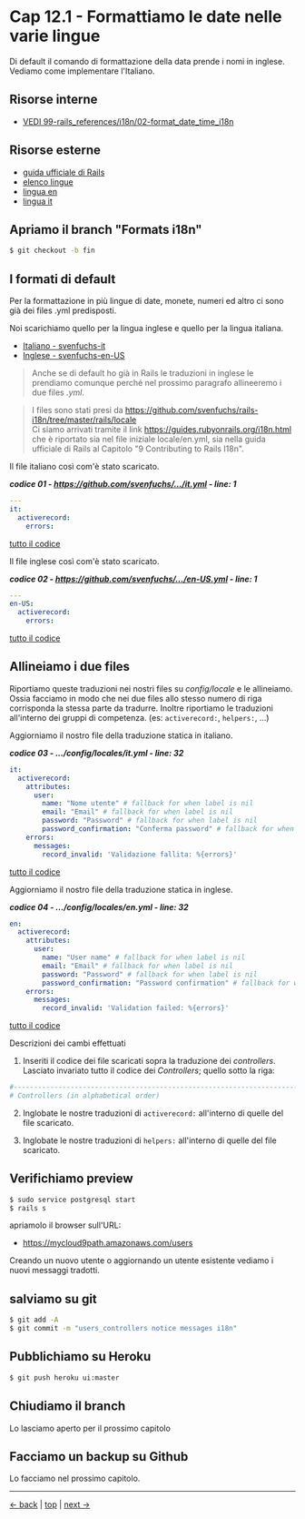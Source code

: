 # <a name="top"></a> Cap 12.1 - Formattiamo le date nelle varie lingue

Di default il comando di formattazione della data prende i nomi in inglese. Vediamo come implementare l'Italiano.


## Risorse interne

- [VEDI 99-rails_references/i18n/02-format_date_time_i18n]()



## Risorse esterne

- [guida ufficiale di Rails](https://guides.rubyonrails.org/i18n.html)
- [elenco lingue](https://github.com/svenfuchs/rails-i18n/tree/master/rails/locale)
- [lingua en](https://github.com/svenfuchs/rails-i18n/blob/master/rails/locale/en-US.yml)
- [lingua it](https://github.com/svenfuchs/rails-i18n/blob/master/rails/locale/it.yml)



## Apriamo il branch "Formats i18n"

```bash
$ git checkout -b fin
```



## I formati di default

Per la formattazione in più lingue di date, monete, numeri ed altro ci sono già dei files .yml predisposti.

Noi scarichiamo quello per la lingua inglese e quello per la lingua italiana.

- [Italiano - svenfuchs-it](https://github.com/svenfuchs/rails-i18n/blob/master/rails/locale/it.yml)
- [Inglese - svenfuchs-en-US](https://github.com/svenfuchs/rails-i18n/blob/master/rails/locale/en-US.yml)

> Anche se di default ho già in Rails le traduzioni in inglese le prendiamo comunque perché nel prossimo paragrafo allineeremo i due files *.yml*.

> I files sono stati presi da https://github.com/svenfuchs/rails-i18n/tree/master/rails/locale <br/>
> Ci siamo arrivati tramite il link https://guides.rubyonrails.org/i18n.html che è riportato sia nel file iniziale locale/en.yml, sia nella guida ufficiale di Rails al Capitolo "9 Contributing to Rails I18n". 

Il file italiano così com'è stato scaricato.

***codice 01 - https://github.com/svenfuchs/.../it.yml - line: 1***

```yaml
---
it:
  activerecord:
    errors:
```

[tutto il codice](https://github.com/flaviobordonidev/leanpubabrandnewcms/blob/master/01-base/12-format_i18n/01_01-svenfuchs-it.yml)

Il file inglese così com'è stato scaricato.

***codice 02 - https://github.com/svenfuchs/.../en-US.yml - line: 1***

```yaml
---
en-US:
  activerecord:
    errors:
```

[tutto il codice](https://github.com/flaviobordonidev/leanpubabrandnewcms/blob/master/01-base/12-format_i18n/01_02-svenfuchs-en-US.yml)




## Allineiamo i due files

Riportiamo queste traduzioni nei nostri files su *config/locale* e le allineiamo. 
Ossia facciamo in modo che nei due files allo stesso numero di riga corrisponda la stessa parte da tradurre.
Inoltre riportiamo le traduzioni all'interno dei gruppi di competenza. (es: `activerecord:`, `helpers:`, ...)

Aggiorniamo il nostro file della traduzione statica in italiano.

***codice 03 - .../config/locales/it.yml - line: 32***

```yaml
it:
  activerecord:
    attributes:
      user:
        name: "Nome utente" # fallback for when label is nil
        email: "Email" # fallback for when label is nil
        password: "Password" # fallback for when label is nil
        password_confirmation: "Conferma password" # fallback for when label is nil
    errors:
      messages:
        record_invalid: 'Validazione fallita: %{errors}'
```

[tutto il codice](https://github.com/flaviobordonidev/leanpubabrandnewcms/blob/master/01-base/12-format_i18n/01_03-config-locales-it.yml)


Aggiorniamo il nostro file della traduzione statica in inglese.

***codice 04 - .../config/locales/en.yml - line: 32***

```yaml
en:
  activerecord:
    attributes:
      user:
        name: "User name" # fallback for when label is nil
        email: "Email" # fallback for when label is nil
        password: "Password" # fallback for when label is nil
        password_confirmation: "Password confirmation" # fallback for when label is nil
    errors:
      messages:
        record_invalid: 'Validation failed: %{errors}'
```

[tutto il codice](https://github.com/flaviobordonidev/leanpubabrandnewcms/blob/master/01-base/12-format_i18n/01_04-config-locales-en.yml)


Descrizioni dei cambi effettuati

1. Inseriti il codice dei file scaricati sopra la traduzione dei *controllers*.
   Lasciato invariato tutto il codice dei *Controllers*; quello sotto la riga:

```yaml
#-------------------------------------------------------------------------------
# Controllers (in alphabetical order)
```

2. Inglobate le nostre traduzioni di `activerecord:` all'interno di quelle del file scaricato.

3. Inglobate le nostre traduzioni di `helpers:` all'interno di quelle del file scaricato.



## Verifichiamo preview

```bash
$ sudo service postgresql start
$ rails s
```

apriamolo il browser sull'URL:

* https://mycloud9path.amazonaws.com/users

Creando un nuovo utente o aggiornando un utente esistente vediamo i nuovi messaggi tradotti.



## salviamo su git

```bash
$ git add -A
$ git commit -m "users_controllers notice messages i18n"
```



## Pubblichiamo su Heroku

```bash
$ git push heroku ui:master
```



## Chiudiamo il branch

Lo lasciamo aperto per il prossimo capitolo



## Facciamo un backup su Github

Lo facciamo nel prossimo capitolo.



---

[<- back](https://github.com/flaviobordonidev/leanpubabrandnewcms/blob/master/01-base/09-manage_users/03-browser_tab_title_users-it.md)
 | [top](#top) |
[next ->](https://github.com/flaviobordonidev/leanpubabrandnewcms/blob/master/01-base/10-users_i18n/02-users_form_i18n-it.md)
